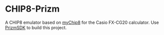 # CHIP8-Prizm
A CHIP8 emulator based on [myChip8](https://multigesture.net/articles/how-to-write-an-emulator-chip-8-interpreter/) for the Casio FX-CG20 calculator.
Use [PrizmSDK](https://prizm.cemetech.net/index.php/PrizmSDK_Setup_Guide) to build this project.